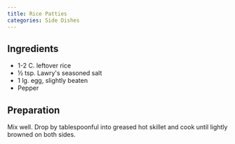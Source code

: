 ```yaml
---
title: Rice Patties
categories: Side Dishes
---
```


## Ingredients

- 1-2 C.  leftover rice
- ½ tsp. Lawry's seasoned salt
- 1 lg. egg, slightly beaten
- Pepper

## Preparation

Mix well.  Drop by tablespoonful into greased hot skillet and cook until lightly browned on both sides.

